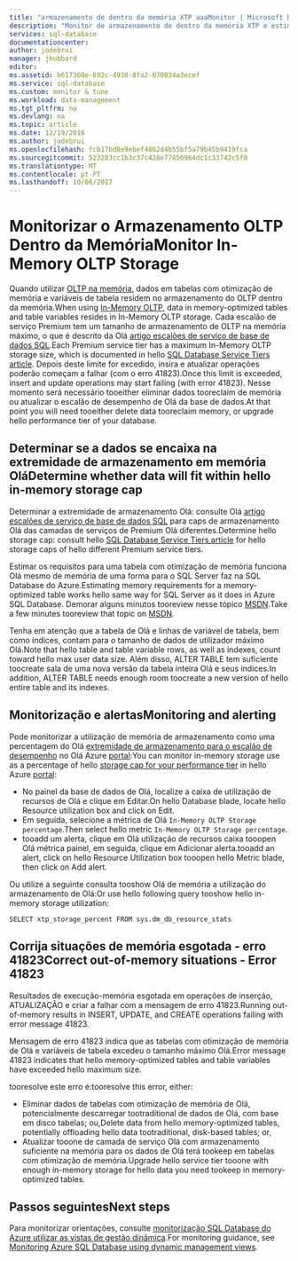 ```yaml
---
title: "armazenamento de dentro da memória XTP aaaMonitor | Microsoft Docs"
description: "Monitor de armazenamento de dentro da memória XTP e estimativa utilizam, capacidade; Resolva o erro de capacidade 41823"
services: sql-database
documentationcenter: 
author: jodebrui
manager: jhubbard
editor: 
ms.assetid: b617308e-692c-4938-8fa2-070034a3ecef
ms.service: sql-database
ms.custom: monitor & tune
ms.workload: data-management
ms.tgt_pltfrm: na
ms.devlang: na
ms.topic: article
ms.date: 12/19/2016
ms.author: jodebrui
ms.openlocfilehash: fcb17bd8e9ebef4862d4b55bf5a79b45b9419fca
ms.sourcegitcommit: 523283cc1b3c37c428e77850964dc1c33742c5f0
ms.translationtype: MT
ms.contentlocale: pt-PT
ms.lasthandoff: 10/06/2017
---
```

# <a name="monitor-in-memory-oltp-storage"></a><span data-ttu-id="8b3f5-103">Monitorizar o Armazenamento OLTP Dentro da Memória</span><span class="sxs-lookup"><span data-stu-id="8b3f5-103">Monitor In-Memory OLTP Storage</span></span>
<span data-ttu-id="8b3f5-104">Quando utilizar [OLTP na memória](sql-database-in-memory.md), dados em tabelas com otimização de memória e variáveis de tabela residem no armazenamento do OLTP dentro da memória.</span><span class="sxs-lookup"><span data-stu-id="8b3f5-104">When using [In-Memory OLTP](sql-database-in-memory.md), data in memory-optimized tables and table variables resides in In-Memory OLTP storage.</span></span> <span data-ttu-id="8b3f5-105">Cada escalão de serviço Premium tem um tamanho de armazenamento de OLTP na memória máximo, o que é descrito da Olá [artigo escalões de serviço de base de dados SQL](sql-database-service-tiers.md#single-database-service-tiers-and-performance-levels).</span><span class="sxs-lookup"><span data-stu-id="8b3f5-105">Each Premium service tier has a maximum In-Memory OLTP storage size, which is documented in hello [SQL Database Service Tiers article](sql-database-service-tiers.md#single-database-service-tiers-and-performance-levels).</span></span> <span data-ttu-id="8b3f5-106">Depois deste limite for excedido, insira e atualizar operações poderão começam a falhar (com o erro 41823).</span><span class="sxs-lookup"><span data-stu-id="8b3f5-106">Once this limit is exceeded, insert and update operations may start failing (with error 41823).</span></span> <span data-ttu-id="8b3f5-107">Nesse momento será necessário tooeither eliminar dados tooreclaim de memória ou atualizar o escalão de desempenho de Olá da base de dados.</span><span class="sxs-lookup"><span data-stu-id="8b3f5-107">At that point you will need tooeither delete data tooreclaim memory, or upgrade hello performance tier of your database.</span></span>

## <a name="determine-whether-data-will-fit-within-hello-in-memory-storage-cap"></a><span data-ttu-id="8b3f5-108">Determinar se a dados se encaixa na extremidade de armazenamento em memória Olá</span><span class="sxs-lookup"><span data-stu-id="8b3f5-108">Determine whether data will fit within hello in-memory storage cap</span></span>
<span data-ttu-id="8b3f5-109">Determinar a extremidade de armazenamento Olá: consulte Olá [artigo escalões de serviço de base de dados SQL](sql-database-service-tiers.md#single-database-service-tiers-and-performance-levels) para caps de armazenamento Olá das camadas de serviços de Premium Olá diferentes.</span><span class="sxs-lookup"><span data-stu-id="8b3f5-109">Determine hello storage cap: consult hello [SQL Database Service Tiers article](sql-database-service-tiers.md#single-database-service-tiers-and-performance-levels) for hello storage caps of hello different Premium service tiers.</span></span>

<span data-ttu-id="8b3f5-110">Estimar os requisitos para uma tabela com otimização de memória funciona Olá mesmo de memória de uma forma para o SQL Server faz na SQL Database do Azure.</span><span class="sxs-lookup"><span data-stu-id="8b3f5-110">Estimating memory requirements for a memory-optimized table works hello same way for SQL Server as it does in Azure SQL Database.</span></span> <span data-ttu-id="8b3f5-111">Demorar alguns minutos tooreview nesse tópico [MSDN](https://msdn.microsoft.com/library/dn282389.aspx).</span><span class="sxs-lookup"><span data-stu-id="8b3f5-111">Take a few minutes tooreview that topic on [MSDN](https://msdn.microsoft.com/library/dn282389.aspx).</span></span>

<span data-ttu-id="8b3f5-112">Tenha em atenção que a tabela de Olá e linhas de variável de tabela, bem como índices, contam para o tamanho de dados de utilizador máximo Olá.</span><span class="sxs-lookup"><span data-stu-id="8b3f5-112">Note that hello table and table variable rows, as well as indexes, count toward hello max user data size.</span></span> <span data-ttu-id="8b3f5-113">Além disso, ALTER TABLE tem suficiente toocreate sala de uma nova versão da tabela inteira Olá e seus índices.</span><span class="sxs-lookup"><span data-stu-id="8b3f5-113">In addition, ALTER TABLE needs enough room toocreate a new version of hello entire table and its indexes.</span></span>

## <a name="monitoring-and-alerting"></a><span data-ttu-id="8b3f5-114">Monitorização e alertas</span><span class="sxs-lookup"><span data-stu-id="8b3f5-114">Monitoring and alerting</span></span>
<span data-ttu-id="8b3f5-115">Pode monitorizar a utilização de memória de armazenamento como uma percentagem do Olá [extremidade de armazenamento para o escalão de desempenho](sql-database-service-tiers.md#single-database-service-tiers-and-performance-levels) no Olá Azure [portal](https://portal.azure.com/):</span><span class="sxs-lookup"><span data-stu-id="8b3f5-115">You can monitor in-memory storage use as a percentage of hello [storage cap for your performance tier](sql-database-service-tiers.md#single-database-service-tiers-and-performance-levels) in hello Azure [portal](https://portal.azure.com/):</span></span> 

* <span data-ttu-id="8b3f5-116">No painel da base de dados de Olá, localize a caixa de utilização de recursos de Olá e clique em Editar.</span><span class="sxs-lookup"><span data-stu-id="8b3f5-116">On hello Database blade, locate hello Resource utilization box and click on Edit.</span></span>
* <span data-ttu-id="8b3f5-117">Em seguida, selecione a métrica de Olá `In-Memory OLTP Storage percentage`.</span><span class="sxs-lookup"><span data-stu-id="8b3f5-117">Then select hello metric `In-Memory OLTP Storage percentage`.</span></span>
* <span data-ttu-id="8b3f5-118">tooadd um alerta, clique em Olá utilização de recursos caixa tooopen Olá métrica painel, em seguida, clique em Adicionar alerta.</span><span class="sxs-lookup"><span data-stu-id="8b3f5-118">tooadd an alert, click on hello Resource Utilization box tooopen hello Metric blade, then click on Add alert.</span></span>

<span data-ttu-id="8b3f5-119">Ou utilize a seguinte consulta tooshow Olá de memória a utilização do armazenamento de Olá:</span><span class="sxs-lookup"><span data-stu-id="8b3f5-119">Or use hello following query tooshow hello in-memory storage utilization:</span></span>

    SELECT xtp_storage_percent FROM sys.dm_db_resource_stats


## <a name="correct-out-of-memory-situations---error-41823"></a><span data-ttu-id="8b3f5-120">Corrija situações de memória esgotada - erro 41823</span><span class="sxs-lookup"><span data-stu-id="8b3f5-120">Correct out-of-memory situations - Error 41823</span></span>
<span data-ttu-id="8b3f5-121">Resultados de execução-memória esgotada em operações de inserção, ATUALIZAÇÃO e criar a falhar com a mensagem de erro 41823.</span><span class="sxs-lookup"><span data-stu-id="8b3f5-121">Running out-of-memory results in INSERT, UPDATE, and CREATE operations failing with error message 41823.</span></span>

<span data-ttu-id="8b3f5-122">Mensagem de erro 41823 indica que as tabelas com otimização de memória de Olá e variáveis de tabela excedeu o tamanho máximo Olá.</span><span class="sxs-lookup"><span data-stu-id="8b3f5-122">Error message 41823 indicates that hello memory-optimized tables and table variables have exceeded hello maximum size.</span></span>

<span data-ttu-id="8b3f5-123">tooresolve este erro é:</span><span class="sxs-lookup"><span data-stu-id="8b3f5-123">tooresolve this error, either:</span></span>

* <span data-ttu-id="8b3f5-124">Eliminar dados de tabelas com otimização de memória de Olá, potencialmente descarregar tootraditional de dados de Olá, com base em disco tabelas; ou,</span><span class="sxs-lookup"><span data-stu-id="8b3f5-124">Delete data from hello memory-optimized tables, potentially offloading hello data tootraditional, disk-based tables; or,</span></span>
* <span data-ttu-id="8b3f5-125">Atualizar tooone de camada de serviço Olá com armazenamento suficiente na memória para os dados de Olá terá tookeep em tabelas com otimização de memória.</span><span class="sxs-lookup"><span data-stu-id="8b3f5-125">Upgrade hello service tier tooone with enough in-memory storage for hello data you need tookeep in memory-optimized tables.</span></span>

## <a name="next-steps"></a><span data-ttu-id="8b3f5-126">Passos seguintes</span><span class="sxs-lookup"><span data-stu-id="8b3f5-126">Next steps</span></span>
<span data-ttu-id="8b3f5-127">Para monitorizar orientações, consulte [monitorização SQL Database do Azure utilizar as vistas de gestão dinâmica](sql-database-monitoring-with-dmvs.md).</span><span class="sxs-lookup"><span data-stu-id="8b3f5-127">For monitoring guidance, see [Monitoring Azure SQL Database using dynamic management views](sql-database-monitoring-with-dmvs.md).</span></span>
